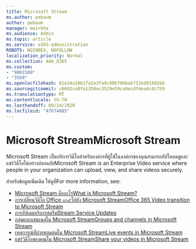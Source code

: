 ```yaml
---
title: Microsoft Stream
ms.author: pebaum
author: pebaum
manager: mnirkhe
ms.audience: Admin
ms.topic: article
ms.service: o365-administration
ROBOTS: NOINDEX, NOFOLLOW
localization_priority: Normal
ms.collection: Adm_O365
ms.custom:
- "9001509"
- "3569"
ms.openlocfilehash: 81e34a10b1fa2a3fa9c08b796bab751bd91602bb
ms.sourcegitcommit: c6692ce0fa1358ec3529e59ca0ecdfdea4cdc759
ms.translationtype: MT
ms.contentlocale: th-TH
ms.lasthandoff: 09/14/2020
ms.locfileid: "47674885"
---
```

# <a name="microsoft-stream"></a><span data-ttu-id="2d5bd-102">Microsoft Stream</span><span class="sxs-lookup"><span data-stu-id="2d5bd-102">Microsoft Stream</span></span>

<span data-ttu-id="2d5bd-103">Microsoft Stream เป็นบริการวิดีโอสำหรับองค์กรที่ผู้ใช้ในองค์กรของคุณสามารถอัปโหลดดูและแชร์วิดีโอได้อย่างปลอดภัย</span><span class="sxs-lookup"><span data-stu-id="2d5bd-103">Microsoft Stream is an Enterprise Video service where people in your organization can upload, view, and share videos securely.</span></span> 

<span data-ttu-id="2d5bd-104">สำหรับข้อมูลเพิ่มเติม ให้ดูที่</span><span class="sxs-lookup"><span data-stu-id="2d5bd-104">For more information, see:</span></span>

- [<span data-ttu-id="2d5bd-105">Microsoft Stream คืออะไร</span><span class="sxs-lookup"><span data-stu-id="2d5bd-105">What is Microsoft Stream?</span></span>](https://docs.microsoft.com/stream/overview)
- [<span data-ttu-id="2d5bd-106">การเปลี่ยนวิดีโอ Office ๓๖๕ไปยัง Microsoft Stream</span><span class="sxs-lookup"><span data-stu-id="2d5bd-106">Office 365 Video transition to Microsoft Stream</span></span>](https://docs.microsoft.com/stream/migrate-from-office-365)
- [<span data-ttu-id="2d5bd-107">การอัปเดตบริการสตรีม</span><span class="sxs-lookup"><span data-stu-id="2d5bd-107">Stream Service Updates</span></span>](https://techcommunity.microsoft.com/t5/microsoft-stream-service-updates/bd-p/StreamAnnouncements)
- [<span data-ttu-id="2d5bd-108">กลุ่มและแชนเนลใน Microsoft Stream</span><span class="sxs-lookup"><span data-stu-id="2d5bd-108">Groups and channels in Microsoft Stream</span></span>](https://docs.microsoft.com/stream/groups-channels-organization)
- [<span data-ttu-id="2d5bd-109">เหตุการณ์ที่ถ่ายทอดสดใน Microsoft Stream</span><span class="sxs-lookup"><span data-stu-id="2d5bd-109">Live events in Microsoft Stream</span></span>](https://docs.microsoft.com/stream/live-event-overview)
- [<span data-ttu-id="2d5bd-110">แชร์วิดีโอของคุณใน Microsoft Stream</span><span class="sxs-lookup"><span data-stu-id="2d5bd-110">Share your videos in Microsoft Stream</span></span>](https://docs.microsoft.com/stream/portal-share-video)
